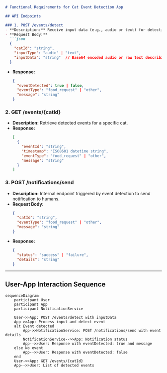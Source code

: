```markdown
# Functional Requirements for Cat Event Detection App

## API Endpoints

### 1. POST /events/detect
- **Description:** Receive input data (e.g., audio or text) for detecting key cat events like dramatic food requests. This endpoint processes the input, runs detection logic, and triggers notifications if needed.
- **Request Body:**  
  ```json
  {
    "catId": "string",
    "inputType": "audio" | "text",
    "inputData": "string"  // Base64 encoded audio or raw text describing cat behavior
  }
  ```
- **Response:**  
  ```json
  {
    "eventDetected": true | false,
    "eventType": "food_request" | "other",
    "message": "string"
  }
  ```

### 2. GET /events/{catId}
- **Description:** Retrieve detected events for a specific cat.
- **Response:**  
  ```json
  [
    {
      "eventId": "string",
      "timestamp": "ISO8601 datetime string",
      "eventType": "food_request" | "other",
      "message": "string"
    }
  ]
  ```

### 3. POST /notifications/send
- **Description:** Internal endpoint triggered by event detection to send notification to humans.
- **Request Body:**  
  ```json
  {
    "catId": "string",
    "eventType": "food_request" | "other",
    "message": "string"
  }
  ```
- **Response:**  
  ```json
  {
    "status": "success" | "failure",
    "details": "string"
  }
  ```

---

## User-App Interaction Sequence

```mermaid
sequenceDiagram
    participant User
    participant App
    participant NotificationService

    User->>App: POST /events/detect with inputData
    App->>App: Process input and detect event
    alt Event detected
        App->>NotificationService: POST /notifications/send with event details
        NotificationService-->>App: Notification status
        App-->>User: Response with eventDetected: true and message
    else No event
        App-->>User: Response with eventDetected: false
    end
    User->>App: GET /events/{catId}
    App-->>User: List of detected events
```
```